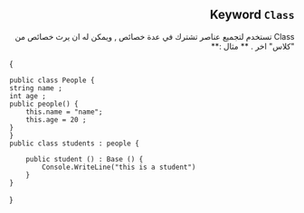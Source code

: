 <div dir = rtl > 

## Keyword `Class`
 Class  تستخدم لتجميع عناصر تشترك في عدة خصائص , ويمكن له ان يرث خصائص من "كلاس" اخر .
** مثال :**

<div dir = ltr > 

{


    public class People { 
    string name ; 
    int age ;
    public people() {
        this.name = "name";
        this.age = 20 ;
    }
    }
    public class students : people {

        public student () : Base () {
            Console.WriteLine("this is a student")
        }
    }
}


</dir>
</dir>